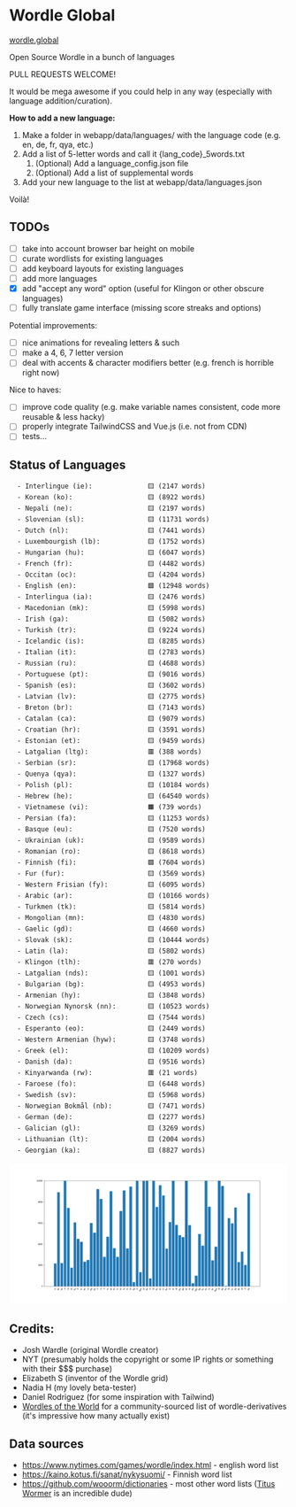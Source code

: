 # Wordle Global

[wordle.global](https://wordle.global/)

Open Source Wordle in a bunch of languages

PULL REQUESTS WELCOME!

It would be mega awesome if you could help in any way (especially with language addition/curation).

**How to add a new language:**
1. Make a folder in webapp/data/languages/ with the language code (e.g. en, de, fr, qya, etc.)
2. Add a list of 5-letter words and call it {lang_code}_5words.txt
    1. (Optional) Add a language_config.json file
    2. (Optional) Add a list of supplemental words
3. Add your new language to the list at webapp/data/languages.json

Voilà!

## TODOs
- [ ] take into account browser bar height on mobile
- [ ] curate wordlists for existing languages
- [ ] add keyboard layouts for existing languages
- [ ] add more languages
- [x] add "accept any word" option (useful for Klingon or other obscure languages)
- [ ] fully translate game interface (missing score streaks and options)

Potential improvements:
- [ ] nice animations for revealing letters & such
- [ ] make a 4, 6, 7 letter version
- [ ] deal with accents & character modifiers better (e.g. french is horrible right now)

Nice to haves:
- [ ] improve code quality (e.g. make variable names consistent, code more reusable & less hacky)
- [ ] properly integrate TailwindCSS and Vue.js (i.e. not from CDN)
- [ ] tests...

## Status of Languages
```  
  - Interlingue (ie):              🟨 (2147 words)
  - Korean (ko):                   🟨 (8922 words)
  - Nepali (ne):                   🟨 (2197 words)
  - Slovenian (sl):                🟨 (11731 words)
  - Dutch (nl):                    🟨 (7441 words)
  - Luxembourgish (lb):            🟨 (1752 words)
  - Hungarian (hu):                🟨 (6047 words)
  - French (fr):                   🟨 (4482 words)
  - Occitan (oc):                  🟨 (4204 words)
  - English (en):                  🟩 (12948 words)
  - Interlingua (ia):              🟨 (2476 words)
  - Macedonian (mk):               🟨 (5998 words)
  - Irish (ga):                    🟨 (5082 words)
  - Turkish (tr):                  🟨 (9224 words)
  - Icelandic (is):                🟨 (8285 words)
  - Italian (it):                  🟨 (2783 words)
  - Russian (ru):                  🟨 (4688 words)
  - Portuguese (pt):               🟨 (9016 words)
  - Spanish (es):                  🟨 (3602 words)
  - Latvian (lv):                  🟨 (2775 words)
  - Breton (br):                   🟨 (7143 words)
  - Catalan (ca):                  🟨 (9079 words)
  - Croatian (hr):                 🟨 (3591 words)
  - Estonian (et):                 🟨 (9459 words)
  - Latgalian (ltg):               🟥 (388 words)
  - Serbian (sr):                  🟨 (17968 words)
  - Quenya (qya):                  🟨 (1327 words)
  - Polish (pl):                   🟨 (10184 words)
  - Hebrew (he):                   🟨 (64540 words)
  - Vietnamese (vi):               🟧 (739 words)
  - Persian (fa):                  🟨 (11253 words)
  - Basque (eu):                   🟨 (7520 words)
  - Ukrainian (uk):                🟨 (9589 words)
  - Romanian (ro):                 🟨 (8618 words)
  - Finnish (fi):                  🟩 (7604 words)
  - Fur (fur):                     🟨 (3569 words)
  - Western Frisian (fy):          🟨 (6095 words)
  - Arabic (ar):                   🟨 (10166 words)
  - Turkmen (tk):                  🟨 (5814 words)
  - Mongolian (mn):                🟨 (4830 words)
  - Gaelic (gd):                   🟨 (4660 words)
  - Slovak (sk):                   🟨 (10444 words)
  - Latin (la):                    🟨 (5802 words)
  - Klingon (tlh):                 🟥 (270 words)
  - Latgalian (nds):               🟨 (1001 words)
  - Bulgarian (bg):                🟨 (4953 words)
  - Armenian (hy):                 🟨 (3848 words)
  - Norwegian Nynorsk (nn):        🟨 (10523 words)
  - Czech (cs):                    🟨 (7544 words)
  - Esperanto (eo):                🟨 (2449 words)
  - Western Armenian (hyw):        🟨 (3748 words)
  - Greek (el):                    🟨 (10209 words)
  - Danish (da):                   🟨 (9516 words)
  - Kinyarwanda (rw):              🟥 (21 words)
  - Faroese (fo):                  🟨 (6448 words)
  - Swedish (sv):                  🟨 (5968 words)
  - Norwegian Bokmål (nb):         🟨 (7471 words)
  - German (de):                   🟨 (2277 words)
  - Galician (gl):                 🟨 (3269 words)
  - Lithuanian (lt):               🟨 (2004 words)
  - Georgian (ka):                 🟨 (8827 words)
```

![](scripts/out/n_words.png)

## Credits:
- Josh Wardle (original Wordle creator)
- NYT (presumably holds the copyright or some IP rights or something with their $$$ purchase)
- Elizabeth S (inventor of the Wordle grid)
- Nadia H (my lovely beta-tester)
- Daniel Rodriguez (for some inspiration with Tailwind)
- [Wordles of the World](https://gitlab.com/rwmpelstilzchen/wordles) for a community-sourced list of wordle-derivatives (it's impressive how many actually exist)

## Data sources
- https://www.nytimes.com/games/wordle/index.html - english word list
- https://kaino.kotus.fi/sanat/nykysuomi/ - Finnish word list
- https://github.com/wooorm/dictionaries - most other word lists ([Titus Wormer](https://wooorm.com/) is an incredible dude)
